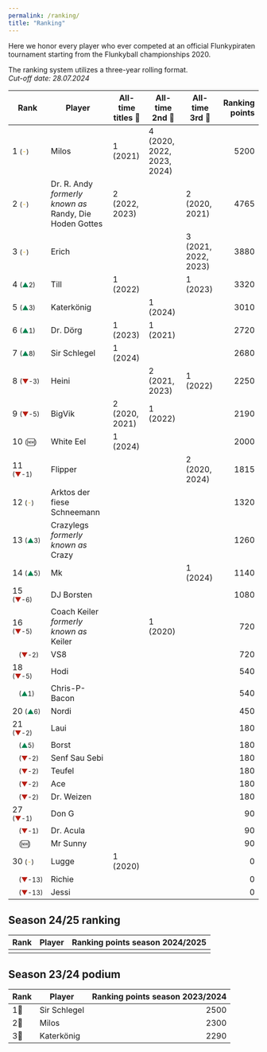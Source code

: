 ```yaml
---
permalink: /ranking/
title: "Ranking"
---
```


Here we honor every player who ever competed at an official Flunkypiraten tournament starting from the Flunkyball championships 2020.

The ranking system utilizes a three-year rolling format.  
_Cut-off date: 28.07.2024_



<!-- table tag start -->

| Rank | Player | All-time titles 🥇 | All-time 2nd 🥈 | All-time 3rd 🥉 | Ranking points |
|------|------|------|------|------|------:|
| 1 <span style="font-size: small">(<span style="color: #EFB700">-</span>)</span> | Milos | 1 (2021) | 4 (2020, 2022, 2023, 2024) |   | 5200 |
| 2 <span style="font-size: small">(<span style="color: #EFB700">-</span>)</span> | Dr. R. Andy *formerly known as* Randy, Die Hoden Gottes | 2 (2022, 2023) |   | 2 (2020, 2021) | 4765 |
| 3 <span style="font-size: small">(<span style="color: #EFB700">-</span>)</span> | Erich |   |   | 3 (2021, 2022, 2023) | 3880 |
| 4 <span style="font-size: small">(<span style="color: #008450">▲</span>2)</span> | Till | 1 (2022) |   | 1 (2023) | 3320 |
| 5 <span style="font-size: small">(<span style="color: #008450">▲</span>3)</span> | Katerkönig |   | 1 (2024) |   | 3010 |
| 6 <span style="font-size: small">(<span style="color: #008450">▲</span>1)</span> | Dr. Dörg | 1 (2023) | 1 (2021) |   | 2720 |
| 7 <span style="font-size: small">(<span style="color: #008450">▲</span>8)</span> | Sir Schlegel | 1 (2024) |   |   | 2680 |
| 8 <span style="font-size: small">(<span style="color: #B81D13">▼</span>-3)</span> | Heini |   | 2 (2021, 2023) | 1 (2022) | 2250 |
| 9 <span style="font-size: small">(<span style="color: #B81D13">▼</span>-5)</span> | BigVik | 2 (2020, 2021) | 1 (2022) |   | 2190 |
| 10 <span style="font-size: small">(&#x1F195;)</span> | White Eel | 1 (2024) |   |   | 2000 |
| 11 <span style="font-size: small">(<span style="color: #B81D13">▼</span>-1)</span> | Flipper |   |   | 2 (2020, 2024) | 1815 |
| 12 <span style="font-size: small">(<span style="color: #EFB700">-</span>)</span> | Arktos der fiese Schneemann |   |   |   | 1320 |
| 13 <span style="font-size: small">(<span style="color: #008450">▲</span>3)</span> | Crazylegs *formerly known as* Crazy |   |   |   | 1260 |
| 14 <span style="font-size: small">(<span style="color: #008450">▲</span>5)</span> | Mk |   |   | 1 (2024) | 1140 |
| 15 <span style="font-size: small">(<span style="color: #B81D13">▼</span>-6)</span> | DJ Borsten |   |   |   | 1080 |
| 16 <span style="font-size: small">(<span style="color: #B81D13">▼</span>-5)</span> | Coach Keiler *formerly known as* Keiler |   | 1 (2020) |   | 720 |
| &nbsp;&nbsp;&nbsp;<span style="font-size: small">(<span style="color: #B81D13">▼</span>-2)</span> | VS8 |   |   |   | 720 |
| 18 <span style="font-size: small">(<span style="color: #B81D13">▼</span>-5)</span> | Hodi |   |   |   | 540 |
| &nbsp;&nbsp;&nbsp;<span style="font-size: small">(<span style="color: #008450">▲</span>1)</span> | Chris-P-Bacon |   |   |   | 540 |
| 20 <span style="font-size: small">(<span style="color: #008450">▲</span>6)</span> | Nordi |   |   |   | 450 |
| 21 <span style="font-size: small">(<span style="color: #B81D13">▼</span>-2)</span> | Laui |   |   |   | 180 |
| &nbsp;&nbsp;&nbsp;<span style="font-size: small">(<span style="color: #008450">▲</span>5)</span> | Borst |   |   |   | 180 |
| &nbsp;&nbsp;&nbsp;<span style="font-size: small">(<span style="color: #B81D13">▼</span>-2)</span> | Senf Sau Sebi |   |   |   | 180 |
| &nbsp;&nbsp;&nbsp;<span style="font-size: small">(<span style="color: #B81D13">▼</span>-2)</span> | Teufel |   |   |   | 180 |
| &nbsp;&nbsp;&nbsp;<span style="font-size: small">(<span style="color: #B81D13">▼</span>-2)</span> | Ace |   |   |   | 180 |
| &nbsp;&nbsp;&nbsp;<span style="font-size: small">(<span style="color: #B81D13">▼</span>-2)</span> | Dr. Weizen |   |   |   | 180 |
| 27 <span style="font-size: small">(<span style="color: #B81D13">▼</span>-1)</span> | Don G |   |   |   | 90 |
| &nbsp;&nbsp;&nbsp;<span style="font-size: small">(<span style="color: #B81D13">▼</span>-1)</span> | Dr. Acula |   |   |   | 90 |
| &nbsp;&nbsp;&nbsp;<span style="font-size: small">(&#x1F195;)</span> | Mr Sunny |   |   |   | 90 |
| 30 <span style="font-size: small">(<span style="color: #EFB700">-</span>)</span> | Lugge | 1 (2020) |   |   | 0 |
| &nbsp;&nbsp;&nbsp;<span style="font-size: small">(<span style="color: #B81D13">▼</span>-13)</span> | Richie |   |   |   | 0 |
| &nbsp;&nbsp;&nbsp;<span style="font-size: small">(<span style="color: #B81D13">▼</span>-13)</span> | Jessi |   |   |   | 0 |


<!-- table tag end -->


## Season 24/25 ranking

<!-- season_table tag start -->

| Rank | Player | Ranking points season 2024/2025|
|------|--------|-------------------------------:|
|      |        |                                |


<!-- season_table tag end -->

## Season 23/24 podium

| Rank | Player | Ranking points season 2023/2024|
|------|--------|-------------------------------:|
| 1🥇 | Sir Schlegel | 2500 |
| 2🥈 | Milos | 2300 |
| 3🥉 | Katerkönig | 2290 |

<!-- div>
| 1 <span style="font-size: small">(<span style="color: #008450">▲</span>4)</span> | Sir Schlegel | 2500 |
| 2 <span style="font-size: small">(<span style="color: #EFB700">-</span>)</span> | Milos | 2300 |
| 3 <span style="font-size: small">(<span style="color: #EFB700">-</span>)</span> | Katerkönig | 2290 |
| 4 <span style="font-size: small">(&#x1F195;)</span> | White Eel | 2000 |
| 5 <span style="font-size: small">(<span style="color: #B81D13">▼</span>-4)</span> | Erich | 1660 |
| 6 <span style="font-size: small">(<span style="color: #008450">▲</span>2)</span> | Flipper | 1230 |
| 7 <span style="font-size: small">(<span style="color: #B81D13">▼</span>-3)</span> | Arktos der fiese Schneemann | 1140 |
| 8 <span style="font-size: small">(&#x1F195;)</span> | Mk | 960 |
| 9 <span style="font-size: small">(<span style="color: #B81D13">▼</span>-3)</span> | BigVik | 810 |
| 10 <span style="font-size: small">(&#x1F195;)</span> | Crazylegs *formerly known as* Crazy | 720 |
| &nbsp;&nbsp;&nbsp;<span style="font-size: small">(&#x1F195;)</span> | Dr. Dörg | 720 |
| 12 <span style="font-size: small">(<span style="color: #B81D13">▼</span>-3)</span> | Dr. R. Andy *formerly known as* Randy, Die Hoden Gottes | 585 |
| 13 <span style="font-size: small">(&#x1F195;)</span> | Hodi | 360 |
| &nbsp;&nbsp;&nbsp;<span style="font-size: small">(&#x1F195;)</span> | DJ Borsten | 360 |
| &nbsp;&nbsp;&nbsp;<span style="font-size: small">(<span style="color: #B81D13">▼</span>-8)</span> | Till | 360 |
| &nbsp;&nbsp;&nbsp;<span style="font-size: small">(&#x1F195;)</span> | Nordi | 360 |
| &nbsp;&nbsp;&nbsp;<span style="font-size: small">(&#x1F195;)</span> | Chris | 360 |
| 18 <span style="font-size: small">(<span style="color: #B81D13">▼</span>-8)</span> | Teufel | 180 |
| &nbsp;&nbsp;&nbsp;<span style="font-size: small">(<span style="color: #B81D13">▼</span>-8)</span> | Ace | 180 |
| &nbsp;&nbsp;&nbsp;<span style="font-size: small">(<span style="color: #B81D13">▼</span>-8)</span> | Dr. Weizen | 180 |
| 21 <span style="font-size: small">(&#x1F195;)</span> | Borst | 90 |
| &nbsp;&nbsp;&nbsp;<span style="font-size: small">(&#x1F195;)</span> | Mr Sunny | 90 |
<div -->

<!-- symbols: up: ▲ down: ▼ same: - new: &#x1F195; -->
<!-- colors: green: #008450 red: #B81D13 orange: #EFB700; -->
